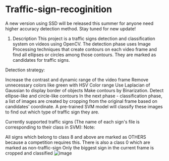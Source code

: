 # Traffic-sign-recoginition

A new version using SSD will be released this summer for anyone need higher accuracy detection method. Stay tuned for new update!
1. Description
This project is a traffic signs detection and classification system on videos using OpenCV. The detection phase uses Image Processing techniques that create contours on each video frame and find all ellipses or circles among those contours. They are marked as candidates for traffic signs.

Detection strategy:

Increase the contrast and dynamic range of the video frame
Remove unnecessary colors like green with HSV Color range
Use Laplacian of Gaussian to display border of objects
Make contours by Binarization.
Detect ellipse-like and circle-like contours
In the next phase - classification phase, a list of images are created by cropping from the original frame based on candidates' coordinate. A pre-trained SVM model will classify these images to find out which type of traffic sign they are.

Currently supported traffic signs (The name of each sign's file is corresponding to their class in SVM):  Note:

All signs which belong to class 8 and above are marked as OTHERS because a competition requires this. There is also a class 0 which are marked as non-traffic-sign
Only the biggest sign in the current frame is cropped and classified
![image](https://github.com/user-attachments/assets/80b3e4db-c79e-4ddf-897a-e1301801b245)
